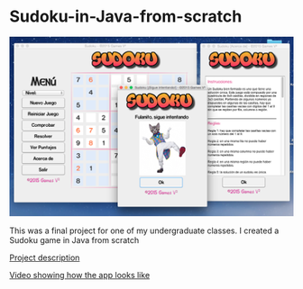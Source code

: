 # Sudoku-in-Java-from-scratch

![Image](https://raw.githubusercontent.com/vivianamarquez/Sudoku-in-Java-from-scratch/master/Video%20Demo/Screen%20Shot%202015-05-17%20at%207.17.52%20PM.png "Image")

This was a final project for one of my undergraduate classes. I created a Sudoku game in Java from scratch

[Project description](https://nbviewer.jupyter.org/github/vivianamarquez/Sudoku-in-Java-from-scratch/blob/master/Proyecto%20Sudoku.pdf)

[Video showing how the app looks like](https://www.youtube.com/watch?v=s5ztfaul2Rg)
